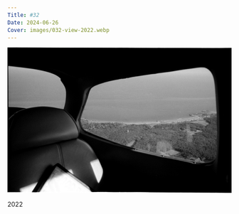 ```yaml
---
Title: #32
Date: 2024-06-26
Cover: images/032-view-2022.webp
---
```


![A view, 2022](images/032-view-2022@2x.webp)

2022
